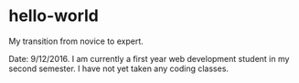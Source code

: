 # hello-world
My transition from novice to expert.

Date: 9/12/2016. I am currently a first year web development student in my second semester. I have not yet taken any coding classes.

